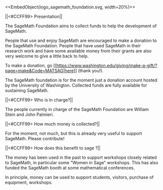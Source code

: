 <<EmbedObject(logo_sagemath_foundation.svg, width=20%)>>

||<#CCFF99> Presentation||

The SageMath Foundation aims to collect funds to help the development of SageMath.

People that use and enjoy SageMath are encouraged to make a donation to the SageMath Foundation. People that have used SageMath in their research work and have some available money from their grants are also very welcome to give a little back to help.

To make a donation, go [[https://www.washington.edu/giving/make-a-gift/?page=make&Code=MATSAG|here]] (thank you!).

The SageMath foundation is for the moment just a donation account hosted by the University of Washington. Collected funds are fully available for sustaining SageMath.

||<#CCFF99> Who is in charge?||

The people currently in charge of the SageMath Foundation are William Stein and John Palmieri.

||<#CCFF99> How much money is collected?||

For the moment, not much, but this is already very useful to support SageMath. Please contribute!

||<#CCFF99> How does this benefit to sage ?||

The money has been used in the past to support workshops closely related to SageMath, in particular some "Women in Sage" workshops. This has also funded the SageMath booth at some mathematical conferences.

In principle, money can be used to support students, visitors, purchase of equipment, workshops.
